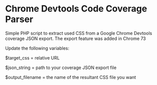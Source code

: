 # Chrome Devtools Code Coverage Parser

Simple PHP script to extract used CSS from a Google Chrome Devtools coverage JSON export. The export feature was added in Chrome 73

Update the following variables:

$target_css = relative URL

$json_string = path to your coverage JSON export file

$output_filename = the name of the resultant CSS file you want
